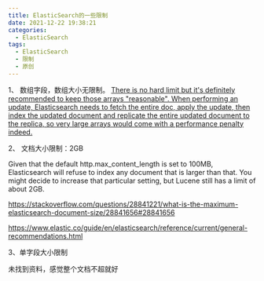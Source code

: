 ```yaml
---
title: ElasticSearch的一些限制
date: 2021-12-22 19:38:21
categories:
  - ElasticSearch
tags:
  - ElasticSearch
  - 限制
  - 原创
---
```


1、 数组字段，数组大小无限制。
[There is no hard limit but it's definitely recommended to keep those arrays "reasonable". When performing an update, Elasticsearch needs to fetch the entire doc, apply the update, then index the updated document and replicate the entire updated document to the replica, so very large arrays would come with a performance penalty indeed.](https://discuss.elastic.co/t/what-are-the-limitations-of-array-size-in-elastic-search/108413)

2、 文档大小限制：2GB

Given that the default http.max_content_length is set to 100MB, Elasticsearch will refuse to index any document that is larger than that. You might decide to increase that particular setting, but Lucene still has a limit of about 2GB.

https://stackoverflow.com/questions/28841221/what-is-the-maximum-elasticsearch-document-size/28841656#28841656

https://www.elastic.co/guide/en/elasticsearch/reference/current/general-recommendations.html

3、单字段大小限制

未找到资料，感觉整个文档不超就好